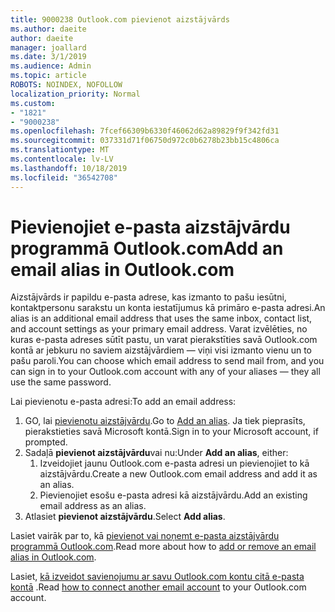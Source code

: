 ```yaml
---
title: 9000238 Outlook.com pievienot aizstājvārds
ms.author: daeite
author: daeite
manager: joallard
ms.date: 3/1/2019
ms.audience: Admin
ms.topic: article
ROBOTS: NOINDEX, NOFOLLOW
localization_priority: Normal
ms.custom:
- "1821"
- "9000238"
ms.openlocfilehash: 7fcef66309b6330f46062d62a89829f9f342fd31
ms.sourcegitcommit: 037331d71f06750d972c0b6278b23bb15c4806ca
ms.translationtype: MT
ms.contentlocale: lv-LV
ms.lasthandoff: 10/18/2019
ms.locfileid: "36542708"
---
```

# <a name="add-an-email-alias-in-outlookcom"></a><span data-ttu-id="320c7-102">Pievienojiet e-pasta aizstājvārdu programmā Outlook.com</span><span class="sxs-lookup"><span data-stu-id="320c7-102">Add an email alias in Outlook.com</span></span>

<span data-ttu-id="320c7-103">Aizstājvārds ir papildu e-pasta adrese, kas izmanto to pašu iesūtni, kontaktpersonu sarakstu un konta iestatījumus kā primāro e-pasta adresi.</span><span class="sxs-lookup"><span data-stu-id="320c7-103">An alias is an additional email address that uses the same inbox, contact list, and account settings as your primary email address.</span></span> <span data-ttu-id="320c7-104">Varat izvēlēties, no kuras e-pasta adreses sūtīt pastu, un varat pierakstīties savā Outlook.com kontā ar jebkuru no saviem aizstājvārdiem — viņi visi izmanto vienu un to pašu paroli.</span><span class="sxs-lookup"><span data-stu-id="320c7-104">You can choose which email address to send mail from, and you can sign in to your Outlook.com account with any of your aliases — they all use the same password.</span></span>

<span data-ttu-id="320c7-105">Lai pievienotu e-pasta adresi:</span><span class="sxs-lookup"><span data-stu-id="320c7-105">To add an email address:</span></span>

1. <span data-ttu-id="320c7-106">GO, lai [pievienotu aizstājvārdu](https://go.microsoft.com/fwlink/p/?linkid=864833).</span><span class="sxs-lookup"><span data-stu-id="320c7-106">Go to [Add an alias](https://go.microsoft.com/fwlink/p/?linkid=864833).</span></span> <span data-ttu-id="320c7-107">Ja tiek pieprasīts, pierakstieties savā Microsoft kontā.</span><span class="sxs-lookup"><span data-stu-id="320c7-107">Sign in to your Microsoft account, if prompted.</span></span>
2. <span data-ttu-id="320c7-108">Sadaļā **pievienot aizstājvārdu**vai nu:</span><span class="sxs-lookup"><span data-stu-id="320c7-108">Under **Add an alias**, either:</span></span>
    1. <span data-ttu-id="320c7-109">Izveidojiet jaunu Outlook.com e-pasta adresi un pievienojiet to kā aizstājvārdu.</span><span class="sxs-lookup"><span data-stu-id="320c7-109">Create a new Outlook.com email address and add it as an alias.</span></span>
    2. <span data-ttu-id="320c7-110">Pievienojiet esošu e-pasta adresi kā aizstājvārdu.</span><span class="sxs-lookup"><span data-stu-id="320c7-110">Add an existing email address as an alias.</span></span>
3. <span data-ttu-id="320c7-111">Atlasiet **pievienot aizstājvārdu**.</span><span class="sxs-lookup"><span data-stu-id="320c7-111">Select **Add alias**.</span></span>

<span data-ttu-id="320c7-112">Lasiet vairāk par to, kā [pievienot vai noņemt e-pasta aizstājvārdu programmā Outlook.com](https://support.office.com/article/459b1989-356d-40fa-a689-8f285b13f1f2?wt.mc_id=Office_Outlook_com_Alchemy).</span><span class="sxs-lookup"><span data-stu-id="320c7-112">Read more about how to [add or remove an email alias in Outlook.com](https://support.office.com/article/459b1989-356d-40fa-a689-8f285b13f1f2?wt.mc_id=Office_Outlook_com_Alchemy).</span></span>  

<span data-ttu-id="320c7-113">Lasiet, [kā izveidot savienojumu ar savu Outlook.com kontu citā e-pasta kontā](https://support.office.com/article/c5224df4-5885-4e79-91ba-523aa743f0ba?wt.mc_id=Office_Outlook_com_Alchemy) .</span><span class="sxs-lookup"><span data-stu-id="320c7-113">Read [how to connect another email account](https://support.office.com/article/c5224df4-5885-4e79-91ba-523aa743f0ba?wt.mc_id=Office_Outlook_com_Alchemy) to your Outlook.com account.</span></span>